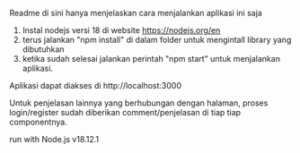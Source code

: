 Readme di sini hanya menjelaskan cara menjalankan aplikasi ini saja

1. Instal nodejs versi 18 di website https://nodejs.org/en
2. terus jalankan "npm install" di dalam folder untuk mengintall library yang dibutuhkan
3. ketika sudah selesai jalankan perintah "npm start" untuk menjalankan aplikasi.

Aplikasi dapat diakses di http://localhost:3000

Untuk penjelasan lainnya yang berhubungan dengan halaman, proses login/register sudah diberikan comment/penjelasan di tiap tiap componentnya.

run with Node.js v18.12.1
